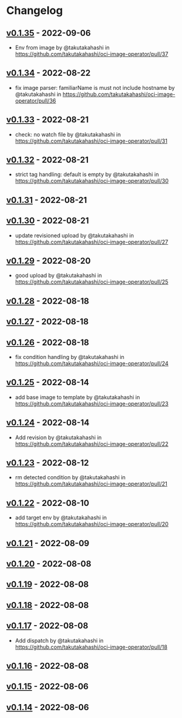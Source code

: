 # Changelog

## [v0.1.35](https://github.com/takutakahashi/oci-image-operator/compare/v0.1.34...v0.1.35) - 2022-09-06
- Env from image by @takutakahashi in https://github.com/takutakahashi/oci-image-operator/pull/37

## [v0.1.34](https://github.com/takutakahashi/oci-image-operator/compare/v0.1.33...v0.1.34) - 2022-08-22
- fix image parser: familiarName is must not include hostname by @takutakahashi in https://github.com/takutakahashi/oci-image-operator/pull/36

## [v0.1.33](https://github.com/takutakahashi/oci-image-operator/compare/v0.1.32...v0.1.33) - 2022-08-21
- check: no watch file by @takutakahashi in https://github.com/takutakahashi/oci-image-operator/pull/31

## [v0.1.32](https://github.com/takutakahashi/oci-image-operator/compare/v0.1.31...v0.1.32) - 2022-08-21
- strict tag handling: default is empty by @takutakahashi in https://github.com/takutakahashi/oci-image-operator/pull/30

## [v0.1.31](https://github.com/takutakahashi/oci-image-operator/compare/v0.1.30...v0.1.31) - 2022-08-21

## [v0.1.30](https://github.com/takutakahashi/oci-image-operator/compare/v0.1.29...v0.1.30) - 2022-08-21
- update revisioned upload by @takutakahashi in https://github.com/takutakahashi/oci-image-operator/pull/27

## [v0.1.29](https://github.com/takutakahashi/oci-image-operator/compare/v0.1.28...v0.1.29) - 2022-08-20
- good upload by @takutakahashi in https://github.com/takutakahashi/oci-image-operator/pull/25

## [v0.1.28](https://github.com/takutakahashi/oci-image-operator/compare/v0.1.27...v0.1.28) - 2022-08-18

## [v0.1.27](https://github.com/takutakahashi/oci-image-operator/compare/v0.1.26...v0.1.27) - 2022-08-18

## [v0.1.26](https://github.com/takutakahashi/oci-image-operator/compare/v0.1.25...v0.1.26) - 2022-08-18
- fix condition handling by @takutakahashi in https://github.com/takutakahashi/oci-image-operator/pull/24

## [v0.1.25](https://github.com/takutakahashi/oci-image-operator/compare/v0.1.24...v0.1.25) - 2022-08-14
- add base image to template by @takutakahashi in https://github.com/takutakahashi/oci-image-operator/pull/23

## [v0.1.24](https://github.com/takutakahashi/oci-image-operator/compare/v0.1.23...v0.1.24) - 2022-08-14
- Add revision by @takutakahashi in https://github.com/takutakahashi/oci-image-operator/pull/22

## [v0.1.23](https://github.com/takutakahashi/oci-image-operator/compare/v0.1.22...v0.1.23) - 2022-08-12
- rm  detected condition by @takutakahashi in https://github.com/takutakahashi/oci-image-operator/pull/21

## [v0.1.22](https://github.com/takutakahashi/oci-image-operator/compare/v0.1.21...v0.1.22) - 2022-08-10
- add target env by @takutakahashi in https://github.com/takutakahashi/oci-image-operator/pull/20

## [v0.1.21](https://github.com/takutakahashi/oci-image-operator/compare/v0.1.20...v0.1.21) - 2022-08-09

## [v0.1.20](https://github.com/takutakahashi/oci-image-operator/compare/v0.1.19...v0.1.20) - 2022-08-08

## [v0.1.19](https://github.com/takutakahashi/oci-image-operator/compare/v0.1.18...v0.1.19) - 2022-08-08

## [v0.1.18](https://github.com/takutakahashi/oci-image-operator/compare/v0.1.17...v0.1.18) - 2022-08-08

## [v0.1.17](https://github.com/takutakahashi/oci-image-operator/compare/v0.1.16...v0.1.17) - 2022-08-08
- Add dispatch by @takutakahashi in https://github.com/takutakahashi/oci-image-operator/pull/18

## [v0.1.16](https://github.com/takutakahashi/oci-image-operator/compare/v0.1.15...v0.1.16) - 2022-08-08

## [v0.1.15](https://github.com/takutakahashi/oci-image-operator/compare/v0.1.14...v0.1.15) - 2022-08-06

## [v0.1.14](https://github.com/takutakahashi/oci-image-operator/compare/v0.1.13...v0.1.14) - 2022-08-06
